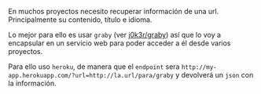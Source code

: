 En muchos proyectos necesito recuperar información de una url.
Principalmente su contenido, título e idioma.

Lo mejor para ello es usar `graby` (ver [j0k3r/graby](https://github.com/j0k3r/graby))
así que lo voy a encapsular en un servicio web para poder acceder a él
desde varios proyectos.

Para ello uso `heroku`, de manera que el `endpoint` sera
`http://my-app.herokuapp.com/?url=http://la.url/para/graby`
y devolverá un `json` con la información.
